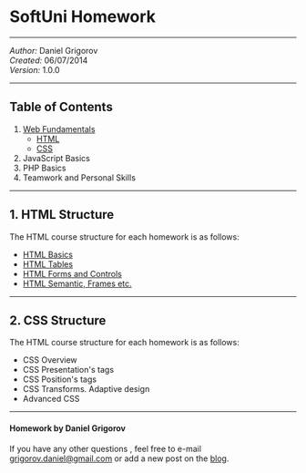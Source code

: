 <h1>SoftUni Homework</h1>

<hr />

<em>Author:</em> Daniel Grigorov<br/>
<em>Created:</em> 06/07/2014<br/>
<em>Version:</em> 1.0.0</p>

<hr />

<h2>Table of Contents</h2>

<ol class="contents">
<li class="html"><a href="#html">Web Fundamentals</a>
  <ul>
  <li><a href="https://github.com/dgrigorov/SoftUni/tree/master/Web%20Fundamentals/HTML">HTML</a></li>
  <li><a href="#css">CSS</a></li>
  </ul>
</li>
<li>JavaScript Basics</li>
<li>PHP Basics</a></li>
<li>Teamwork and Personal Skills</li>
</ol>


<hr />

<h2 id="html">1. HTML Structure</h2>

<p>The HTML course structure for each homework is as follows:</p>

<ul>
<li><a href="https://github.com/dgrigorov/SoftUni/tree/master/Web%20Fundamentals/HTML/1.HTML%20Basics">HTML Basics</a></li>
<li><a href="https://github.com/dgrigorov/SoftUni/tree/master/Web%20Fundamentals/HTML/2.HTML%20Tables">HTML Tables</a></li>
<li><a href="https://github.com/dgrigorov/SoftUni/tree/master/Web%20Fundamentals/HTML/3.HTML%20Forms">HTML Forms and Controls</a></li>
<li><a href="https://github.com/dgrigorov/SoftUni/tree/master/Web%20Fundamentals/HTML/4.HTML%20Semantic">HTML Semantic, Frames etc.</a></li>
</ul>

<hr />

<h2 id="css">2. CSS Structure</h2>

<p>The HTML course structure for each homework is as follows:</p>

<ul>
<li>CSS Overview</li>
<li>CSS Presentation's tags</li>
<li>CSS Position's tags</li>
<li>CSS Transforms. Adaptive design</li>
<li>Advanced CSS</li>
</ul>

<hr />




<h4>Homework by Daniel Grigorov</h4>

<p>If you have any other questions , feel free to e-mail <a href="mailto:grigorov.daniel@gmail.com">grigorov.daniel@gmail.com</a> or add a new post on the <a href="http://grigorovtuts.wordpress.com/" title="visit the blog" target="_blank">blog</a>.</p>
